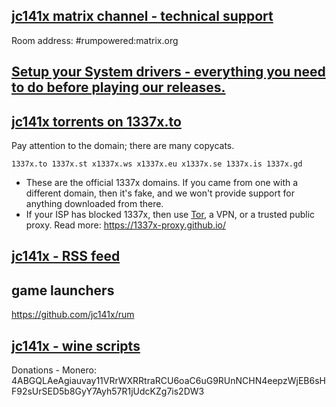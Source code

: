 ## [jc141x matrix channel - technical support](https://matrix.to/#/#rumpowered:matrix.org)
Room address: #rumpowered:matrix.org

## [Setup your System drivers - everything you need to do before playing our releases.](https://gitlab.com/jc141x/setup)

## [jc141x torrents on 1337x.to](https://1337x.to/user/johncena141/)

Pay attention to the domain; there are many copycats.

```
1337x.to 1337x.st x1337x.ws x1337x.eu x1337x.se 1337x.is 1337x.gd
```

- These are the official 1337x domains. If you came from one with a different domain, then it's fake, and we won't provide support for anything downloaded from there.
- If your ISP has blocked 1337x, then use [Tor](https://www.torproject.org/), a VPN, or a trusted public proxy. Read more: https://1337x-proxy.github.io/

## [jc141x - RSS feed](https://github.com/jc141x/releases-feed)

## game launchers

https://github.com/jc141x/rum


## [jc141x - wine scripts](https://gitlab.com/jc141x/scripting/)


Donations - Monero: 4ABGQLAeAgiauvay11VRrWXRRtraRCU6oaC6uG9RUnNCHN4eepzWjEB6sHF92sUrSED5b8GyY7Ayh57R1jUdcKZg7is2DW3
